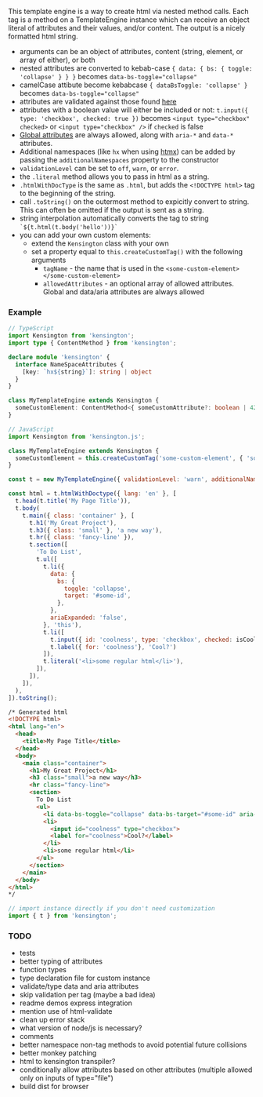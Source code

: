 This template engine is a way to create html via nested method calls.  Each tag is a method on a TemplateEngine instance which can receive an object literal of attributes and their values, and/or content.  The output is a nicely formatted html string.

* arguments can be an object of attributes, content (string, element, or array of either), or both
* nested attributes are converted to kebab-case `{ data: { bs: { toggle: 'collapse' } } }` becomes `data-bs-toggle="collapse"`
* camelCase attibute become kebabcase `{ dataBsToggle: 'collapse' }` becomes `data-bs-toggle="collapse"`
* attributes are validated against those found [here](https://html.spec.whatwg.org/multipage/indices.html#elements-3)
* attributes with a boolean value will either be included or not: `t.input({ type: 'checkbox', checked: true })` becomes `<input type="checkbox" checked>` or `<input type="checkbox" />` if `checked` is false
* [Global attributes](https://html.spec.whatwg.org/multipage/dom.html#global-attributes) are always allowed, along with `aria-*` and `data-*` attributes.
* Additional namespaces (like `hx` when using [htmx](https://htmx.org)) can be added by passing the `additionalNamespaces` property to the constructor
* `validationLevel` can be set to `off`, `warn`, or `error`.
* the `.literal` method allows you to pass in html as a string.
* `.htmlWithDocType` is the same as `.html`, but adds the `<!DOCTYPE html>` tag to the beginning of the string.
* call `.toString()` on the outermost method to expicitly convert to string.  This can often be omitted if the output is sent as a string.
* string interpolation automatically converts the tag to string ``` `${t.html(t.body('hello'))}` ```
* you can add your own custom elements:
    * extend the `Kensington` class with your own
    * set a property equal to `this.createCustomTag()` with the following arguments
        * `tagName` - the name that is used in the `<some-custom-element></some-custom-element>`
        * `allowedAttributes` - an optional array of allowed attributes.  Global and data/aria attributes are always allowed

### Example
```typescript
// TypeScript
import Kensington from 'kensington';
import type { ContentMethod } from 'kensington';

declare module 'kensington' {
  interface NameSpaceAttributes {
    [key: `hx${string}`]: string | object
  }
}

class MyTemplateEngine extends Kensington {
  someCustomElement: ContentMethod<{ someCustomAttribute?: boolean | 42 }> = this.createCustomTag('custom-element', { 'some-custom-attribute': [Boolean, 42] });
}
```
```javascript
// JavaScript
import Kensington from 'kensington.js';

class MyTemplateEngine extends Kensington {
  someCustomElement = this.createCustomTag('some-custom-element', { 'some-custom-attribute': [Boolean, 42] });
}
```
```javascript
const t = new MyTemplateEngine({ validationLevel: 'warn', additionalNamespaces: ['hx'] });

const html = t.htmlWithDoctype({ lang: 'en' }, [
  t.head(t.title('My Page Title')),
  t.body(
    t.main({ class: 'container' }, [
      t.h1('My Great Project'),
      t.h3({ class: 'small' }, 'a new way'),
      t.hr({ class: 'fancy-line' }),
      t.section([
        'To Do List',
        t.ul([
          t.li({
            data: {
              bs: {
                toggle: 'collapse',
                target: '#some-id',
              },
            },
            ariaExpanded: 'false',
          }, 'this'),
          t.li([
            t.input({ id: 'coolness', type: 'checkbox', checked: isCool }),
            t.label({ for: 'coolness'}, 'Cool?')
          ]),
          t.literal('<li>some regular html</li>'),
        ]),
      ]),
    ]),
  ),
]).toString();
```
```html
/* Generated html
<!DOCTYPE html>
<html lang="en">
  <head>
    <title>My Page Title</title>
  </head>
  <body>
    <main class="container">
      <h1>My Great Project</h1>
      <h3 class="small">a new way</h3>
      <hr class="fancy-line">
      <section>
        To Do List
        <ul>
          <li data-bs-toggle="collapse" data-bs-target="#some-id" aria-expanded="false">this</li>
          <li>
            <input id="coolness" type="checkbox">
            <label for="coolness">Cool?</label>
          </li>
          <li>some regular html</li>
        </ul>
      </section>
    </main>
  </body>
</html>
*/
```

```javascript
// import instance directly if you don't need customization
import { t } from 'kensington';
```


### TODO
* tests
* better typing of attributes
* function types
* type declaration file for custom instance
* validate/type data and aria attributes
* skip validation per tag (maybe a bad idea)
* readme demos express integration
* mention use of html-validate
* clean up error stack
* what version of node/js is necessary?
* comments
* better namespace non-tag methods to avoid potential future collisions
* better monkey patching
* html to kensington transpiler?
* conditionally allow attributes based on other attributes (multiple allowed only on inputs of type="file")
* build dist for browser

